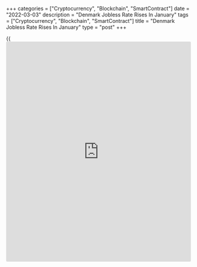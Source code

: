 +++
categories = ["Cryptocurrency", "Blockchain", "SmartContract"]
date = "2022-03-03"
description = "Denmark Jobless Rate Rises In January"
tags = ["Cryptocurrency", "Blockchain", "SmartContract"]
title = "Denmark Jobless Rate Rises In January"
type = "post"
+++

{{<iframe id="large-banner" src="https://www.bounty.group/#slide=27.0" width="100%" height="600" scrolling="no" style="border: 0px solid rgb(216, 221, 230); border-radius: 3px;">}}

Denmark's jobless rate rose in January, figures from Statistics Denmark
showed on Thursday.

On a seasonally adjusted basis, the gross unemployment rate increased to
2.7 percent in January from 2.5 percent in December.

The gross unemployment rose by 5,000 persons to 76,800 in January from
71,800 in the preceding month.

The latest increase may be due to the fact that the unemployment for
December was low, as a result of extra holidays, the agency said.

The youth jobless rate, which is applicable to the 16 to 24 age group,
remained unchanged at 1.0 percent in January.

For comments and feedback [contact](https://www.playgroundfx.com/contact/): editorial@rtt[news](https://www.letsplayfx.com/blog/forex-news-website/).com

[Economic News][1]

 **What parts of the world are seeing the best (and worst) economic
performances lately? Click[here][2] to check out our [Econ Scorecard][2]
and find out! See up-to-the-moment [ranking](https://www.playgroundfx.com/blog/crypto-exchange-ranking/)s for the best and worst
performers in [GDP][2], [unemployment rate][3], [inflation][4] and much
more.**

   1. www.rtt[news](https://www.letsplayfx.com/blog/forex-news-website/).com/Content/EconomicNews.aspx
   2. www.rtt[news](https://www.letsplayfx.com/blog/forex-news-website/).com/economic-scorecard/world-rank/GDP/highest-performance.aspx
   3. www.rtt[news](https://www.letsplayfx.com/blog/forex-news-website/).com/economic-scorecard/world-rank/unemployment-rate/lowest-performance.aspx
   4. www.rtt[news](https://www.letsplayfx.com/blog/forex-news-website/).com/economic-scorecard/world-rank/CPI/highest-performance.aspx
